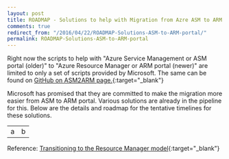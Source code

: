 ```yaml
---
layout: post
title: ROADMAP - Solutions to help with Migration from Azre ASM to ARM portal
comments: true
redirect_from: "/2016/04/22/ROADMAP-Solutions-ASM-to-ARM-portal/"
permalink: ROADMAP-Solutions-ASM-to-ARM-portal
---
```


Right now the scripts to help with "Azure Service Management or ASM portal (older)" to "Azure Resource Manager or ARM portal (newer)" are limited to only a set of scripts provided by Microsoft. The same can be found on [GitHub on ASM2ARM page.](https://github.com/fullscale180/asm2arm){:target="_blank"}

Microsoft has promised that they are committed to make the migration more easier from ASM to ARM portal. Various solutions are already in the pipeline for this.
Below are the details and roadmap for the tentative timelines for these solutions.

<table>
  <tr>
    <td> a</td>
    <td>b</td>
  </tr>
</table>

Reference: [Transitioning to the Resource Manager model](https://azure.microsoft.com/en-us/blog/transitioning-to-the-resource-manager-model/){:target="_blank"}
